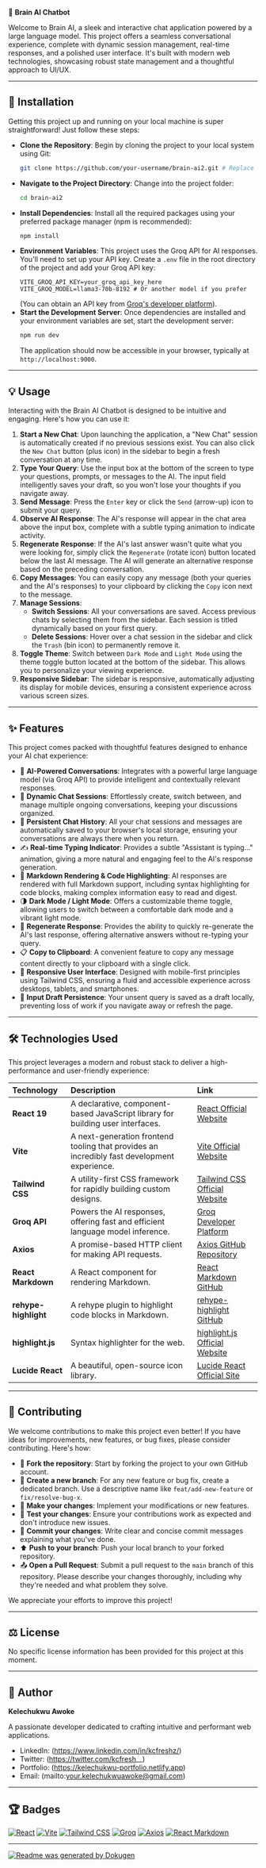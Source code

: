 🌟 **Brain AI Chatbot**

Welcome to Brain AI, a sleek and interactive chat application powered by a large language model. This project offers a seamless conversational experience, complete with dynamic session management, real-time responses, and a polished user interface. It's built with modern web technologies, showcasing robust state management and a thoughtful approach to UI/UX.

---

## 🚀 Installation

Getting this project up and running on your local machine is super straightforward! Just follow these steps:

- **Clone the Repository**:
  Begin by cloning the project to your local system using Git:
  ```bash
  git clone https://github.com/your-username/brain-ai2.git # Replace with your actual repository URL
  ```
- **Navigate to the Project Directory**:
  Change into the project folder:
  ```bash
  cd brain-ai2
  ```
- **Install Dependencies**:
  Install all the required packages using your preferred package manager (npm is recommended):
  ```bash
  npm install
  ```
- **Environment Variables**:
  This project uses the Groq API for AI responses. You'll need to set up your API key.
  Create a `.env` file in the root directory of the project and add your Groq API key:
  ```dotenv
  VITE_GROQ_API_KEY=your_groq_api_key_here
  VITE_GROQ_MODEL=llama3-70b-8192 # Or another model if you prefer
  ```
  (You can obtain an API key from [Groq's developer platform](https://console.groq.com/docs/api)).
- **Start the Development Server**:
  Once dependencies are installed and your environment variables are set, start the development server:
  ```bash
  npm run dev
  ```
  The application should now be accessible in your browser, typically at `http://localhost:9000`.

---

## 💡 Usage

Interacting with the Brain AI Chatbot is designed to be intuitive and engaging. Here's how you can use it:

1.  **Start a New Chat**: Upon launching the application, a "New Chat" session is automatically created if no previous sessions exist. You can also click the `New Chat` button (plus icon) in the sidebar to begin a fresh conversation at any time.
2.  **Type Your Query**: Use the input box at the bottom of the screen to type your questions, prompts, or messages to the AI. The input field intelligently saves your draft, so you won't lose your thoughts if you navigate away.
3.  **Send Message**: Press the `Enter` key or click the `Send` (arrow-up) icon to submit your query.
4.  **Observe AI Response**: The AI's response will appear in the chat area above the input box, complete with a subtle typing animation to indicate activity.
5.  **Regenerate Response**: If the AI's last answer wasn't quite what you were looking for, simply click the `Regenerate` (rotate icon) button located below the last AI message. The AI will generate an alternative response based on the preceding conversation.
6.  **Copy Messages**: You can easily copy any message (both your queries and the AI's responses) to your clipboard by clicking the `Copy` icon next to the message.
7.  **Manage Sessions**:
    - **Switch Sessions**: All your conversations are saved. Access previous chats by selecting them from the sidebar. Each session is titled dynamically based on your first query.
    - **Delete Sessions**: Hover over a chat session in the sidebar and click the `Trash` (bin icon) to permanently remove it.
8.  **Toggle Theme**: Switch between `Dark Mode` and `Light Mode` using the theme toggle button located at the bottom of the sidebar. This allows you to personalize your viewing experience.
9.  **Responsive Sidebar**: The sidebar is responsive, automatically adjusting its display for mobile devices, ensuring a consistent experience across various screen sizes.

---

## ✨ Features

This project comes packed with thoughtful features designed to enhance your AI chat experience:

- 🤖 **AI-Powered Conversations**: Integrates with a powerful large language model (via Groq API) to provide intelligent and contextually relevant responses.
- 💬 **Dynamic Chat Sessions**: Effortlessly create, switch between, and manage multiple ongoing conversations, keeping your discussions organized.
- 💾 **Persistent Chat History**: All your chat sessions and messages are automatically saved to your browser's local storage, ensuring your conversations are always there when you return.
- ✍️ **Real-time Typing Indicator**: Provides a subtle "Assistant is typing..." animation, giving a more natural and engaging feel to the AI's response generation.
- 📄 **Markdown Rendering & Code Highlighting**: AI responses are rendered with full Markdown support, including syntax highlighting for code blocks, making complex information easy to read and digest.
- 🌗 **Dark Mode / Light Mode**: Offers a customizable theme toggle, allowing users to switch between a comfortable dark mode and a vibrant light mode.
- 🔄 **Regenerate Response**: Provides the ability to quickly re-generate the AI's last response, offering alternative answers without re-typing your query.
- 📋 **Copy to Clipboard**: A convenient feature to copy any message content directly to your clipboard with a single click.
- 📱 **Responsive User Interface**: Designed with mobile-first principles using Tailwind CSS, ensuring a fluid and accessible experience across desktops, tablets, and smartphones.
- 📝 **Input Draft Persistence**: Your unsent query is saved as a draft locally, preventing loss of work if you navigate away or refresh the page.

---

## 🛠️ Technologies Used

This project leverages a modern and robust stack to deliver a high-performance and user-friendly experience:

| Technology           | Description                                                                                 | Link                                                                    |
| :------------------- | :------------------------------------------------------------------------------------------ | :---------------------------------------------------------------------- |
| **React 19**         | A declarative, component-based JavaScript library for building user interfaces.             | [React Official Website](https://react.dev/)                            |
| **Vite**             | A next-generation frontend tooling that provides an incredibly fast development experience. | [Vite Official Website](https://vitejs.dev/)                            |
| **Tailwind CSS**     | A utility-first CSS framework for rapidly building custom designs.                          | [Tailwind CSS Official Website](https://tailwindcss.com/)               |
| **Groq API**         | Powers the AI responses, offering fast and efficient language model inference.              | [Groq Developer Platform](https://console.groq.com/)                    |
| **Axios**            | A promise-based HTTP client for making API requests.                                        | [Axios GitHub Repository](https://github.com/axios/axios)               |
| **React Markdown**   | A React component for rendering Markdown.                                                   | [React Markdown GitHub](https://github.com/remarkjs/react-markdown)     |
| **rehype-highlight** | A rehype plugin to highlight code blocks in Markdown.                                       | [rehype-highlight GitHub](https://github.com/rehypejs/rehype-highlight) |
| **highlight.js**     | Syntax highlighter for the web.                                                             | [highlight.js Official Website](https://highlightjs.org/)               |
| **Lucide React**     | A beautiful, open-source icon library.                                                      | [Lucide React Official Site](https://lucide.dev/)                       |

---

## 🤝 Contributing

We welcome contributions to make this project even better! If you have ideas for improvements, new features, or bug fixes, please consider contributing. Here's how:

- 🍴 **Fork the repository**: Start by forking the project to your own GitHub account.
- 🌱 **Create a new branch**: For any new feature or bug fix, create a dedicated branch. Use a descriptive name like `feat/add-new-feature` or `fix/resolve-bug-x`.
- 🚀 **Make your changes**: Implement your modifications or new features.
- 🧪 **Test your changes**: Ensure your contributions work as expected and don't introduce new issues.
- 📝 **Commit your changes**: Write clear and concise commit messages explaining what you've done.
- ⬆️ **Push to your branch**: Push your local branch to your forked repository.
- 📤 **Open a Pull Request**: Submit a pull request to the `main` branch of this repository. Please describe your changes thoroughly, including why they're needed and what problem they solve.

We appreciate your efforts to improve this project!

---

## ⚖️ License

No specific license information has been provided for this project at this moment.

---

## 👤 Author

**Kelechukwu Awoke**

A passionate developer dedicated to crafting intuitive and performant web applications.

- LinkedIn: (https://www.linkedin.com/in/kcfreshz/)
- Twitter: (https://twitter.com/kcfresh__)
- Portfolio: (https://kelechukwu-portfolio.netlify.app)
- Email: (mailto:your.kelechukwuawoke@gmail.com)

---

## 🏆 Badges

[![React](https://img.shields.io/badge/React-61DAFB?style=for-the-badge&logo=react&logoColor=white)](https://react.dev/)
[![Vite](https://img.shields.io/badge/Vite-646CFF?style=for-the-badge&logo=vite&logoColor=white)](https://vitejs.dev/)
[![Tailwind CSS](https://img.shields.io/badge/Tailwind_CSS-06B6D4?style=for-the-badge&logo=tailwind-css&logoColor=white)](https://tailwindcss.com/)
[![Groq](https://img.shields.io/badge/Groq-00E676?style=for-the-badge&logo=groq&logoColor=white)](https://console.groq.com/)
[![Axios](https://img.shields.io/badge/Axios-5A29E4?style=for-the-badge&logo=axios&logoColor=white)](https://github.com/axios/axios)
[![React Markdown](https://img.shields.io/badge/React_Markdown-0366D6?style=for-the-badge&logo=markdown&logoColor=white)](https://github.com/remarkjs/react-markdown)

---

[![Readme was generated by Dokugen](https://img.shields.io/badge/Readme%20was%20generated%20by-Dokugen-brightgreen)](https://www.npmjs.com/package/dokugen)
